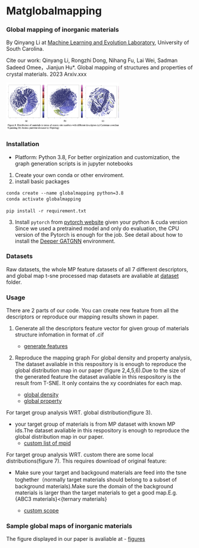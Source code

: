 # Matglobalmapping
### Global mapping of inorganic materials

By Qinyang Li at <a href="http://mleg.cse.sc.edu" target="_blank">Machine Learning and Evolution Laboratory</a>, University of South Carolina.

Cite our work: Qinyang Li, Rongzhi Dong, Nihang Fu, Lai Wei, Sadman Sadeed Omee，Jianjun Hu*. Global mapping of structures and properties of crystal materials. 2023 Arxiv.xxx<br>


<!-- ![map](globalmap.png) -->
<img src="globalmap.png" width="60%">


### Installation
- Platform: Python 3.8, For better orginization and customization, the graph generation scripts is in jupyter notebooks
1. Create your own conda or other enviroment.
2. install basic packages
```
conda create --name globalmapping python=3.8 
conda activate globalmapping

pip install -r requirement.txt
```
3. Install `pytorch` from [pytorch website](https://pytorch.org/get-started/previous-versions/) given your python & cuda version
Since we used a pretrained model and only do evaluation, the CPU version of the Pytorch is enough for the job.
See detail about how to install the [Deeper GATGNN](https://github.com/usccolumbia/deeperGATGNN) environment.

### Datasets

Raw datasets, the whole MP feature datasets of all 7 different descriptors, and global map t-sne processed map datasets are avaliable at [dataset](dataset/) folder. 


### Usage
There are 2 parts of our code. You can create new feature from all the descriptors or reproduce our mapping results shown in paper.
1. Generate all the descriptors feature vector for given group of materials structure infomation in format of .cif

    - [generate features](https://github.com/usccolumbia/matglobalmapping/tree/main/generateNewFeatures)

2. Reproduce the mapping graph 
For global density and property analysis, The dataset avaliable in this respository is is enough to reproduce the global distribution map in our paper (figure 2,4,5,6).Due to the size of the generated feature the dataset avaliable in this respository is the result from T-SNE. It only contains the xy coordniates for each map.

    - [global density](https://github.com/usccolumbia/matglobalmapping/blob/main/graphsgenerate/allMP_global_density.ipynb) 
    - [global property](https://github.com/usccolumbia/matglobalmapping/blob/main/graphsgenerate/allMP_global_property.ipynb) 
      

For target group analysis WRT. global distribution(figure 3).

- your target group of materials is from MP dataset with known MP ids.The dataset avaliable in this respository is enough to reproduce the global distribution map in our paper.
    - [custom list of mpid](https://github.com/usccolumbia/matglobalmapping/tree/main/globalgraph/mpid_over_global)


For target group analysis WRT. custom there are some local distributions(figure 7). This requires download of original feature:

- Make sure your target and backgound materials are feed into the tsne toghether（normally target materials should belong to a subset of background materials).Make sure the domain of the background materials is larger than the target materials to get a good map.E.g. {ABC3 materials}<{ternary materials}

    - [custom scope](https://github.com/usccolumbia/matglobalmapping/tree/main/localsubsetgraph/custom_scope_wthin_MP) 

    
### Sample global maps of inorganic materials

The figure displayed in our paper is avaliable at
    - [figures](https://github.com/usccolumbia/matglobalmapping/tree/main/figures_inpaper)








